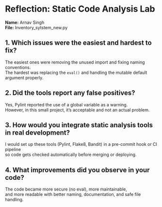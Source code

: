 # Reflection: Static Code Analysis Lab

**Name:** Arnav Singh  
**File:** Inventory_sytstem_new.py  

## 1. Which issues were the easiest and hardest to fix?
The easiest ones were removing the unused import and fixing naming conventions.  
The hardest was replacing the `eval()` and handling the mutable default argument properly.

## 2. Did the tools report any false positives?
Yes, Pylint reported the use of a global variable as a warning.  
However, in this small project, it’s acceptable and not an actual problem.

## 3. How would you integrate static analysis tools in real development?
I would set up these tools (Pylint, Flake8, Bandit) in a pre-commit hook or CI pipeline  
so code gets checked automatically before merging or deploying.

## 4. What improvements did you observe in your code?
The code became more secure (no eval), more maintainable,  
and more readable with better naming, documentation, and safe file handling.
